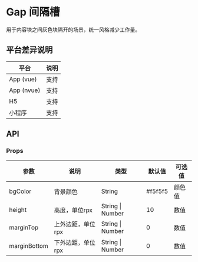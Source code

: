 # Gap 间隔槽

用于内容块之间灰色块隔开的场景，统一风格减少工作量。

## 平台差异说明

| 平台 | 说明 |
| --- | --- |
| App (vue) | 支持 |
| App (nvue) | 支持 |
| H5 | 支持 |
| 小程序 | 支持 |

## API

### Props

| 参数 | 说明 | 类型 | 默认值 | 可选值 |
| --- | --- | --- | --- | --- |
| bgColor | 背景颜色 | String | #f5f5f5 | 颜色值 |
| height | 高度，单位rpx | String \| Number | 10 | 数值 |
| marginTop | 上外边距，单位rpx | String \| Number | 0 | 数值 |
| marginBottom | 下外边距，单位rpx | String \| Number | 0 | 数值 |